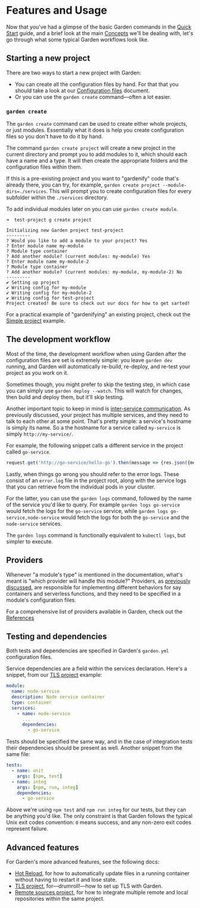 # Features and Usage

Now that you've had a glimpse of the basic Garden commands in the [Quick Start](../basics/quick-start.md) guide, and a brief look at the main [Concepts](../basics/concepts.md) we'll be dealing with, let's go through what some typical Garden workflows look like.

## Starting a new project

There are two ways to start a new project with Garden:

- You can create all the configuration files by hand. For that that you should take a look at our [Configuration files](./configuration-files.md) document.
- Or you can use the `garden create` command—often a lot easier.

### `garden create`

The `garden create` command can be used to create either whole projects, or just modules. Essentially what it does is help you create configuration files so you don't have to do it by hand.

The command `garden create project` will create a new project in the current directory and prompt you to add modules to it, which should each have a name and a type. It will then create the appropriate folders and the configuration files within them.

If this is a pre-existing project and you want to "gardenify" code that's already there, you can try, for example, `garden create project --module-dirs=./services`. This will prompt you to create configuration files for every subfolder within the `./services` directory.

To add individual modules later on you can use `garden create module`.

```
➜  test-project g create project

Initializing new Garden project test-project
---------
? Would you like to add a module to your project? Yes
? Enter module name my-module
? Module type container
? Add another module? (current modules: my-module) Yes
? Enter module name my-module-2
? Module type container
? Add another module? (current modules: my-module, my-module-2) No
---------
✔ Setting up project
✔ Writing config for my-module
✔ Writing config for my-module-2
✔ Writing config for test-project
Project created! Be sure to check out our docs for how to get sarted!
```

For a practical example of "gardenifying" an existing project, check out the [Simple project](../examples/simple-project.md) example.

## The development workflow

Most of the time, the development workflow when using Garden after the configuration files are set is extremely simple: you leave `garden dev` running, and Garden will automatically re-build, re-deploy, and re-test your project as you work on it.

Sometimes though, you might prefer to skip the testing step, in which case you can simply use `garden deploy --watch`. This will watch for changes, then build and deploy them, but it'll skip testing.

Another important topic to keep in mind is [inter-service communication](../basics/concepts.md#how-inter-service-communication-works). As previously discussed, your project has multiple services, and they need to talk to each other at some point. That's pretty simple: a service's hostname is simply its name. So a the hostname for a service called `my-service` is simply `http://my-service/`.

For example, the following snippet calls a different service in the project called `go-service`.

```js
request.get('http://go-service/hello-go').then(message => {res.json({message})})
```

Lastly, when things go wrong you should refer to the error logs. These consist of an `error.log` file in the project root, along with the service logs that you can retrieve from the individual pods in your cluster.

For the latter, you can use the `garden logs` command, followed by the name of the service you'd like to query. For example `garden logs go-service` would fetch the logs for the `go-service` service, while `garden logs go-service,node-service` would fetch the logs for both the `go-service` and the `node-service` services.

The `garden logs` command is functionally equivalent to `kubectl logs`, but simpler to execute.

## Providers

Whenever "a module's type" is mentioned in the documentation, what's meant is "which provider will handle this module?" Providers, as [previously discussed](../basics/concepts.md), are responsible for implementing different behaviors for say containers and serverless functions, and they need to be specified in a module's configuration files.

For a comprehensive list of providers available in Garden, check out the [References](../reference/README.md)


## Testing and dependencies

Both tests and dependencies are specified in Garden's `garden.yml` configuration files.

Service dependencies are a field within the services declaration. Here's a snippet, from our [TLS project](../examples/tls-project.md) example:

```yaml
module:
  name: node-service
  description: Node service container
  type: container
  services:
    - name: node-service
      ...
      dependencies:
        - go-service
```

Tests should be specified the same way, and in the case of integration tests their dependencies should be present as well. Another snippet from the same file:

```yaml
tests:
  - name: unit
    args: [npm, test]
  - name: integ
    args: [npm, run, integ]
    dependencies:
      - go-service
```

Above we're using `npm test` and `npm run integ` for our tests, but they can be anything you'd like. The only constraint is that Garden follows the typical Unix exit codes convention: `0` means success, and any non-zero exit codes represent failure.

## Advanced features

For Garden's more advanced features, see the following docs:

- [Hot Reload](./hot-reload.md), for how to automatically update files in a running container without having to restart it and lose state.
- [TLS project](../examples/tls-project.md), for—drumroll!—how to set up TLS with Garden.
- [Remote sources project](../examples/remote-sources.md), for how to integrate multiple remote and local repositories within the same project.

